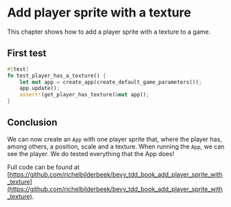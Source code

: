 # Add player sprite with a texture

This chapter shows how to add a player sprite with a texture to a game.


## First test

```rust
#[test]
fn test_player_has_a_texture() {
    let mut app = create_app(create_default_game_parameters());
    app.update();
    assert!(get_player_has_texture(&mut app));
}
```

## Conclusion

We can now create an `App` with one player sprite that,
where the player has, among others, a position, scale and a texture.
When running the `App`, we can see the player.
We do tested everything that the App does!

Full code can be found at [https://github.com/richelbilderbeek/bevy_tdd_book_add_player_sprite_with_texture](https://github.com/richelbilderbeek/bevy_tdd_book_add_player_sprite_with_texture).
